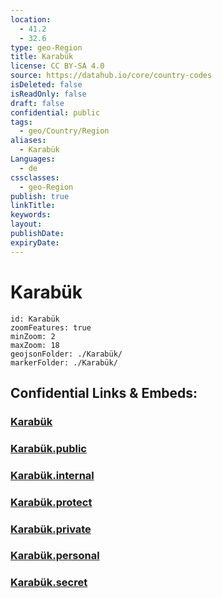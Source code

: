 ```yaml
---
location:
  - 41.2
  - 32.6
type: geo-Region
title: Karabük
license: CC BY-SA 4.0
source: https://datahub.io/core/country-codes
isDeleted: false
isReadOnly: false
draft: false
confidential: public
tags:
  - geo/Country/Region
aliases:
  - Karabük
Languages:
  - de
cssclasses:
  - geo-Region
publish: true
linkTitle:
keywords:
layout:
publishDate:
expiryDate:
---
```


# Karabük

```leaflet
id: Karabük
zoomFeatures: true 
minZoom: 2 
maxZoom: 18
geojsonFolder: ./Karabük/
markerFolder: ./Karabük/
```


## Confidential Links & Embeds: 

### [Karabük](/_Standards/Earth/Continent/Europe/Europe~East/Turkey/Provinces~Turkey/Karabük.md) 

### [Karabük.public](/_public/Earth/Continent/Europe/Europe~East/Turkey/Provinces~Turkey/Karabük.public.md) 

### [Karabük.internal](/_internal/Earth/Continent/Europe/Europe~East/Turkey/Provinces~Turkey/Karabük.internal.md) 

### [Karabük.protect](/_protect/Earth/Continent/Europe/Europe~East/Turkey/Provinces~Turkey/Karabük.protect.md) 

### [Karabük.private](/_private/Earth/Continent/Europe/Europe~East/Turkey/Provinces~Turkey/Karabük.private.md) 

### [Karabük.personal](/_personal/Earth/Continent/Europe/Europe~East/Turkey/Provinces~Turkey/Karabük.personal.md) 

### [Karabük.secret](/_secret/Earth/Continent/Europe/Europe~East/Turkey/Provinces~Turkey/Karabük.secret.md)

